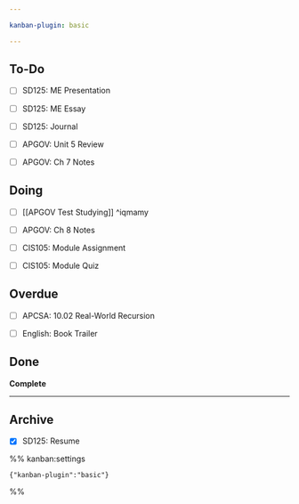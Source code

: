 ```yaml
---

kanban-plugin: basic

---
```


## To-Do

- [ ] SD125: ME Presentation
- [ ] SD125: ME Essay
- [ ] SD125: Journal
- [ ] APGOV: Unit 5 Review
- [ ] APGOV: Ch 7 Notes


## Doing

- [ ] [[APGOV Test Studying]] ^iqmamy
- [ ] APGOV: Ch 8 Notes
- [ ] CIS105: Module Assignment
- [ ] CIS105: Module Quiz


## Overdue

- [ ] APCSA: 10.02 Real-World Recursion
- [ ] English: Book Trailer


## Done

**Complete**


***

## Archive

- [x] SD125: Resume

%% kanban:settings
```
{"kanban-plugin":"basic"}
```
%%